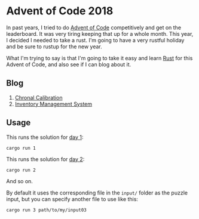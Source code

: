 # Advent of Code 2018

In past years, I tried to do [Advent of Code](https://adventofcode.com/) competitively and get on the leaderboard. It was very tiring keeping that up for a whole month. This year, I decided I needed to take a rust. I'm going to have a very rustful holiday and be sure to rustup for the new year.

What I'm trying to say is that I'm going to take it easy and learn [Rust](https://www.rust-lang.org/) for this Advent of Code, and also see if I can blog about it.

## Blog

1. [Chronal Calibration](blog/01-chronal-calibration.md)
1. [Inventory Management System](blog/02-inventory-management-system.md)

## Usage

This runs the solution for [day 1](https://adventofcode.com/2018/day/1):

    cargo run 1

This runs the solution for [day 2](https://adventofcode.com/2018/day/2):

    cargo run 2

And so on.

By default it uses the corresponding file in the `input/` folder as the puzzle input, but you can specify another file to use like this:

    cargo run 3 path/to/my/input03
